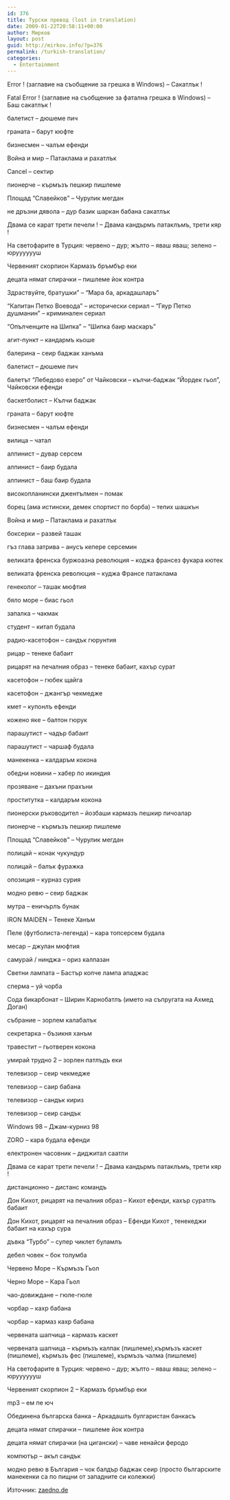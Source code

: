 ```yaml
---
id: 376
title: Турски превод (lost in translation)
date: 2009-01-22T20:58:11+00:00
author: Мирков
layout: post
guid: http://mirkov.info/?p=376
permalink: /turkish-translation/
categories:
  - Entertainment
---
```

Error ! (заглавие на съобщение за грешка в Windows) &#8211; Сакатлък !

Fatal Error ! (заглавие на съобщение за фатална грешка в Windows) &#8211; Баш сакатлък !

балетист &#8211; дюшеме пич

граната &#8211; барут кюфте

бизнесмен &#8211; чалъм ефенди

Война и мир &#8211; Патаклама и рахатлък

Cancel &#8211; сектир

пионерче &#8211; кърмъзъ пешкир пишлеме

Площад “Славейков” &#8211; Чурулик мегдан

не дръзни дявола &#8211; дур базик шаркан бабана сакатлък

Двама се карат трети печели ! &#8211; Двама кандърмъ патаклъмъ, трети кяр !

На светофарите в Турция: червено &#8211; дур; жълто &#8211; яваш яваш; зелено &#8211; юрууууууш

Червеният скорпион Кармазъ бръмбър еки

децата нямат спирачки &#8211; пишлеме йок контра

Здраствуйте, братушки” &#8211; “Мара ба, аркадашларъ”

“Капитан Петко Воевода” &#8211; исторически сериал &#8211; “Гяур Петко душманин” &#8211; криминален сериал

“Опълченците на Шипка” &#8211; “Шипка баир маскаръ”

агит-пункт &#8211; кандармъ кьоше

балерина &#8211; сеир баджак ханъма

балетист &#8211; дюшеме пич

балетът “Лебедово езеро” от Чайковски &#8211; кълчи-баджак “Йордек гьол”, Чайковски ефенди

баскетболист &#8211; Кълчи баджак

граната &#8211; барут кюфте

бизнесмен &#8211; чалъм ефенди

вилица &#8211; чатал

алпинист &#8211; дувар серсем

алпинист &#8211; баир будала

алпинист &#8211; баш баир будала

високопланински джентълмен &#8211; помак

борец (ама истински, демек спортист по борба) &#8211; тепих шашкън

Война и мир &#8211; Патаклама и рахатлък

боксерки &#8211; развей ташак

гъз глава затрива &#8211; анусъ кепере серсемин

великата френска буржоазна революция &#8211; коджа франсез фукара кютек

великата френска революция &#8211; куджа Франсе патаклама

генеколог &#8211; ташак мюфтия

бяло море &#8211; биас гьол

запалка &#8211; чакмак

cтудент &#8211; китап будала

радио-касетофон &#8211; сандък гюрунтия

рицар &#8211; тенеке бабаит

рицарят на печалния образ &#8211; тенеке бабаит, кахър сурат

касетофон &#8211; гюбек щайга

касетофон &#8211; джангър чекмедже

кмет &#8211; купонлъ ефенди

кожено яке &#8211; балтон гюрук

парашутист &#8211; чадър бабаит

парашутист &#8211; чаршаф будала

манекенка &#8211; калдаръм кокона

обедни новини &#8211; хабер по икиндия

прозяване &#8211; дахъни прахъни

проститутка &#8211; калдаръм кокона

пионерски ръководител &#8211; йозбаши кармазъ пешкир пичоалар

пионерче &#8211; кърмъзъ пешкир пишлеме

Площад “Славейков” &#8211; Чурулик мегдан

полицай &#8211; конак чукундур

полицай &#8211; балък фуражка

опозиция &#8211; курназ сурия

модно ревю &#8211; сеир баджак

мутра &#8211; еничърлъ бунак

IRON MAIDEN &#8211; Тенеке Ханъм

Пеле (футболиста-легенда) &#8211; кара топсерсем будала

месар &#8211; джулан мюфтия

самурай / нинджа &#8211; ориз калпазан

Светни лампата &#8211; Бастър копче лампа ападжас

сперма &#8211; уй чорба

Сода бикарбонат &#8211; Ширин Карнобатлъ (името на съпругата на Ахмед Доган)

събрание &#8211; зорлем калабалък

секретарка &#8211; бъзикня ханъм

травестит &#8211; гьотверен кокона

умирай трудно 2 &#8211; зорлен патлъдъ еки

телевизор &#8211; сеир чекмедже

телевизор &#8211; саир бабана

телевизор &#8211; сандък кириз

телевизор &#8211; сеир сандък

Windows 98 &#8211; Джам-курниз 98

ZORO &#8211; кара будала ефенди

електронен часовник &#8211; диджитал саатли

Двама се карат трети печели ! &#8211; Двама кандърмъ патаклъмъ, трети кяр !

дистанционно &#8211; дистанс командъ

Дон Кихот, рицарят на печалния образ &#8211; Кихот ефенди, кахър суратлъ бабаит

Дон Кихот, рицарят на печалния образ &#8211; Ефенди Кихот , тенекеджи бабаит на кахър сура

дъвка “Турбо” &#8211; супер чиклет буламлъ

дебел човек &#8211; бок толумба

Червено Море &#8211; Кърмъзъ Гьол

Черно Море &#8211; Кара Гьол

чао-довиждане &#8211; гюле-гюле

чорбар &#8211; кахр бабана

чорбар &#8211; кармаз кахр бабана

червената шапчица &#8211; кармазъ каскет

червената шапчица &#8211; кърмъзъ калпак (пишлеме),кърмъзъ каскет (пишлеме), кърмъзъ фес (пишлеме), кърмъзъ чалма (пишлеме)

На светофарите в Турция: червено &#8211; дур; жълто &#8211; яваш яваш; зелено &#8211; юрууууууш

Червеният скорпион 2 &#8211; Кармазъ бръмбър еки

mp3 &#8211; ем пе юч

Обединена българска банка &#8211; Аркадашлъ булгаристан банкасъ

децата нямат спирачки &#8211; пишлеме йок контра

децата нямат спирачки (на цигански) &#8211; чаве ненайси феродо

компютър &#8211; акъл сандък

модно ревю в България &#8211; чок балдър баджак сеир (просто българските манекенки са по пищни от западните си колежки)

Източник: <a href="http://zaedno.de/forums/viewtopic.php?f=3&#038;t=8395" target="_blank">zaedno.de</a>